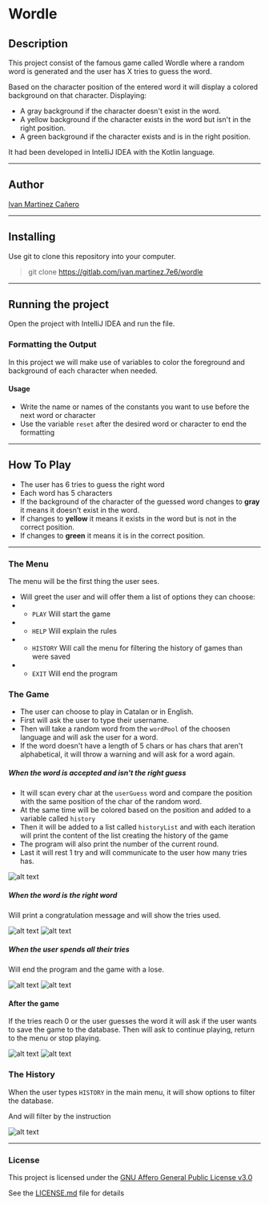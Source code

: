 
# Wordle

## Description
This project consist of the famous game called Wordle where
a random word is generated and the user has X tries to guess
the word.

Based on the character position of the entered word it will display
a colored background on that character. Displaying:
- A gray background if the character doesn't exist in the word.
- A yellow background if the character exists in the word but isn't in the right position.
- A green background if the character exists and is in the right position.

It had been developed in IntelliJ IDEA with the Kotlin language.

---

## Author

[Ivan Martinez Cañero](https://gitlab.com/ivan.martinez.7e6)

---

## Installing

Use git to clone this repository into your computer.

> git clone https://gitlab.com/ivan.martinez.7e6/wordle


---

## Running the project

Open the project with IntelliJ IDEA and run the file.

### Formatting the Output

In this project we will make use of variables to
color the foreground and background of each character
when needed.

#### Usage

* Write the name or names of the constants you want
  to use before the next word or character
* Use the variable `reset` after the desired word or character to end the formatting

---

## How To Play

- The user has 6 tries to guess the right word
- Each word has 5 characters
- If the background of the character of the guessed word
  changes to **gray** it means it doesn't exist in the word.
- If changes to **yellow** it means it exists in
  the word but is not in the correct position.
- If  changes to **green** it means it is in the
  correct position.

---
### The Menu
The menu will be the first thing the user sees.
- Will greet the user and will offer them a list of options they can choose:
- - `PLAY` Will start the game
- - `HELP` Will explain the rules
- - `HISTORY` Will call the menu for filtering the history of games than were saved
- - `EXIT` Will end the program


### The Game
- The user can choose to play in Catalan or in English.
- First will ask the user to type their username.
- Then will take a random word from the `wordPool` of the choosen language and will ask the user for a word.
- If the word doesn't have a length of 5 chars or has chars that aren't alphabetical, it will throw a warning and will ask
  for a word again.

##### When the word is accepted and isn't the right guess

- It will scan every char at the `userGuess` word and compare
  the position with the same position of the char of the random
  word.
- At the same time will be colored based on the position and added
  to a variable called `history`
- Then it will be added to a list called `historyList` and with each iteration will print the content
  of the list creating the history of the game
- The program will also print the number of the current round.
- Last it will rest 1 try and will communicate to the user how many tries has.

![alt text](img/wordleColors.png "Colored characters") 


##### When the word is the right word

Will print a congratulation message and will show the tries used.

![alt text](img/wordleRounds.png "History")
![alt text](img/wordleWin.png "Win message")

##### When the user spends all their tries

Will end the program and the game with a lose.

![alt text](img/wordleRoundsLose.png "History")
![alt text](img/wordleLose.png "Lose message")


#### After the game

If the tries reach 0 or the user guesses the word it will ask if the user wants to 
save the game to the database.
Then will ask to continue playing,
return to the menu or stop playing.

![alt text](img/wordleSave.png "Save")
![alt text](img/finalMenu.png "Menu")

### The History
When the user types `HISTORY` in the main menu, it will
show options to filter the database.

And will filter by the instruction

![alt text](img/wordleFiltering.png "Filter by user")



---

### License

This project is licensed under the [GNU Affero General Public License v3.0](https://choosealicense.com/licenses/agpl-3.0/) 

See the [LICENSE.md](LICENSE) file for details


